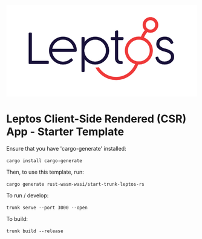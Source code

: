 <picture>
    <source srcset="https://raw.githubusercontent.com/leptos-rs/leptos/main/docs/logos/Leptos_logo_Solid_White.svg" media="(prefers-color-scheme: dark)">
    <img src="https://raw.githubusercontent.com/leptos-rs/leptos/main/docs/logos/Leptos_logo_RGB.svg" alt="Leptos Logo">
</picture>

# Leptos Client-Side Rendered (CSR) App - Starter Template

Ensure that you have 'cargo-generate' installed:

`cargo install cargo-generate`


Then, to use this template, run:

`cargo generate rust-wasm-wasi/start-trunk-leptos-rs`


To run / develop:

`trunk serve --port 3000 --open`


To build:

`trunk build --release`
